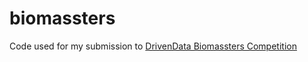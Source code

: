 # biomassters

Code used for my submission to [DrivenData Biomassters Competition](https://www.drivendata.org/competitions/99/biomass-estimation/)

